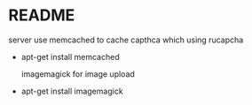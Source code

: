 # README

  server use memcached to cache capthca which using rucapcha

* apt-get install memcached

  imagemagick for image upload

* apt-get install imagemagick
